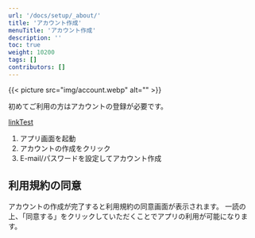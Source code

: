 ```yaml
---
url: '/docs/setup/_about/'
title: 'アカウント作成'
menuTitle: 'アカウント作成'
description: ''
toc: true
weight: 10200
tags: []
contributors: []
---
```


{{< picture src="img/account.webp" alt="" >}}

初めてご利用の方はアカウントの登録が必要です。

[linkTest](test)

1. アプリ画面を起動
2. アカウントの作成をクリック
3. E-mail/パスワードを設定してアカウント作成

## 利用規約の同意

アカウントの作成が完了すると利用規約の同意画面が表示されます。
一読の上、「同意する」をクリックしていただくことでアプリの利用が可能になります。
